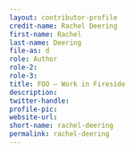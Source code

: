 ```yaml
---
layout: contributor-profile
credit-name: Rachel Deering
first-name: Rachel
last-name: Deering
file-as: d
role: Author
role-2:
role-3:
title: FOO — Work in Fireside
description: 
twitter-handle:
profile-pic:
website-url:
short-name: rachel-deering
permalink: rachel-deering
---
```


